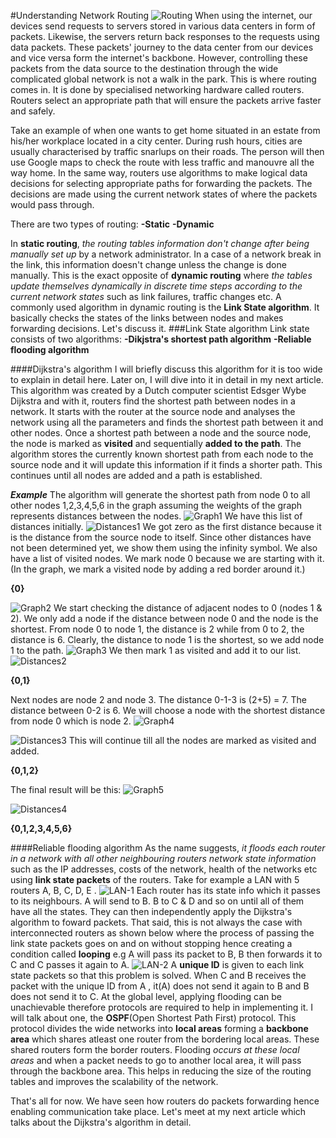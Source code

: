 #Understanding Network Routing
![Routing](routing.jpeg)
When using the internet, our devices send requests to servers stored in various data centers in form of packets. Likewise, the servers return back responses to the requests using data packets.
These packets' journey to the data center from our devices and vice versa form the internet's backbone.
However, controlling these packets from the data source to the destination through the wide complicated global network is not a walk in the park.
This is where routing comes in. It is done by specialised networking hardware called routers.
Routers select an appropriate path that will ensure the packets arrive faster and safely.

Take an example of when one wants to get home situated in an estate from his/her workplace located in a city center. During rush hours, cities are usually characterised by traffic snarlups on their roads. The person will then use Google maps to check the route with less traffic and manouvre all the way home.
In the same way, routers use algorithms to make logical data decisions for selecting appropriate paths for forwarding the packets. The decisions are made using the current network states of where the packets would pass through.

There are two types of routing:
**-Static**
**-Dynamic**

In **static routing**, *the routing tables information don't change after being manually set up* by a network administrator. In a case of a network break in the link, this information doesn't change unless the change is done manually.
This is the exact opposite of **dynamic routing** where *the tables update themselves dynamically in discrete time steps according to the current network states* such as link failures, traffic changes etc.
A commonly used algorithm in dynamic routing is the **Link State algorithm**. It basically checks the states of the links between nodes and makes forwarding decisions.
Let's discuss it.
###Link State algorithm
Link state consists of two algorithms:
**-Dikjstra's shortest path algorithm**
**-Reliable flooding algorithm**

####Dijkstra's algorithm
I will briefly discuss this algorithm for it is too wide to explain in detail here. Later on, I will dive into it in detail in my next article.
This algorithm was created by a Dutch computer scientist Edsger Wybe Dijkstra and with it, routers find the shortest path between nodes in a network.
It starts with the router at the source node and analyses the network using all the parameters and finds the shortest path between it and other nodes.
Once a shortest path between a node and the source node, the node is marked as **visited** and sequentially **added to the path**.
The algorithm stores the currently known shortest path from each node to the source node and it will update this information if it finds a shorter path.
This continues until all nodes are added and a path is established.

  ***Example***
The algorithm will generate the shortest path from node 0 to all other nodes 1,2,3,4,5,6 in the graph assuming the weights of the graph represents distances between the nodes.
![Graph1](routing1.png)
We have this list of distances initially.
![Distances1](routing2.png)
We got zero as the first distance because it is the distance from the source node to itself.
Since other distances have not been determined yet, we show them using the infinity symbol.
We also have a list of visited nodes. We mark node 0 because we are starting with it. 
(In the graph, we mark a visited node by adding a red border around it.)

**{0}**

![Graph2](routing3.png)
We start checking the distance of adjacent nodes to 0 (nodes 1 & 2).
We only add a node if the distance between node 0 and the node is the shortest.
From node 0 to node 1, the distance is 2 while from 0 to 2, the distance is 6. Clearly, the distance to node 1 is the shortest, so we add node 1 to the path.
![Graph3](routing4.png)
We then mark 1 as visited and add it to our list.
![Distances2](routing5.png)

**{0,1}**


Next nodes are node 2 and node 3. 
The distance 0-1-3 is (2+5) = 7.
The distance between 0-2 is 6.
We will choose a node with the shortest distance from node 0 which is node 2.
![Graph4](routing6.png)

![Distances3](routing7.png)
 This will continue till all the nodes are marked as visited and added.



**{0,1,2}**

The final result will be this:
![Graph5](routing8.png)

![Distances4](routing9.png)

**{0,1,2,3,4,5,6}**

####Reliable flooding algorithm
As the name suggests, *it floods each router in a network with all other neighbouring routers network state information* such as the IP addresses, costs of the network, health of the networks etc using **link state packets** of the routers.
 Take for example a LAN with 5 routers A, B, C, D, E .
![LAN-1](LAN-1.png)
Each router has its state info which it passes to its neighbours. A will send to B. B to C & D and so on until all of them have all the states.
They can then independently apply the Dijkstra's algorithm to foward packets.
That said, this is not always the case with interconnected routers as shown below where the process of passing the link state packets goes on and on without stopping hence creating a condition called **looping** e.g A will pass its packet to B, B then forwards it to C and C passes it again to A.
![LAN-2](LAN-2.png)
A **unique ID** is given to each link state packets so that this problem is solved.
When C and B receives the packet with the unique ID from A , it(A) does not send it again to B and B does not send it to C.
At the global level, applying flooding can be unachievable therefore protocols are required to help in implementing it.
I will talk about one, the **OSPF**(Open Shortest Path First) protocol.
This protocol divides the wide networks into **local areas** forming a **backbone area** which shares atleast one router from the bordering local areas. These shared routers form the border routers.
Flooding *occurs at these local areas* and when a packet needs to go to another local area, it will pass through the backbone area.
This helps in reducing the size of the routing tables and improves the scalability of the network.


That's all for now. We have seen how routers do packets forwarding hence enabling communication take place. Let's meet at my next article which talks about the Dijkstra's algorithm in detail.
